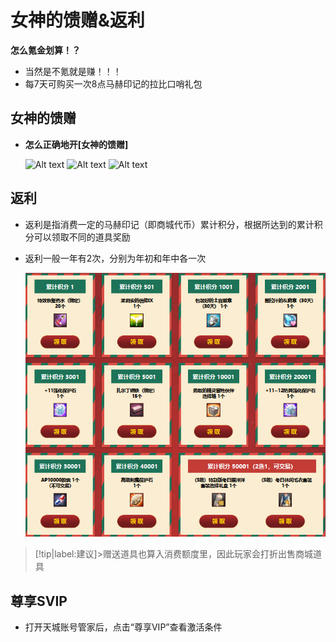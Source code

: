 # 女神的馈赠&返利 <!-- {docsify-ignore-all} -->
**怎么氪金划算！？**
-   <span title="这才不是心里话呢(￢︿̫̿￢☆)" class="heimu">当然是不氪就是赚！！！</span>
-   每7天可购买一次8点马赫印记的拉比口哨礼包


## 女神的馈赠
-  **怎么正确地开[女神的馈赠]**

    ![Alt text](https://gcore.jsdelivr.net/gh/826990071/media/pic/1.png ':size=75%')
    ![Alt text](https://gcore.jsdelivr.net/gh/826990071/media/pic/2.png ':size=75%')
    ![Alt text](https://gcore.jsdelivr.net/gh/826990071/media/pic/3.png ':size=75%')

## 返利
-   返利是指消费一定的马赫印记（即商城代币）累计积分，根据所达到的累计积分可以领取不同的道具奖励
-   返利一般一年有2次，分别为年初和年中各一次

    ![活动示例](image.png ':size=40%')

> [!tip|label:建议]>赠送道具也算入消费额度里，因此玩家会打折出售商城道具

## 尊享SVIP
-   打开天城账号管家后，点击“尊享VIP”查看激活条件



